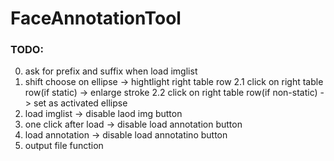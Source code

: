 # FaceAnnotationTool

### TODO:
0. ask for prefix and suffix when load imglist
1. shift choose on ellipse -> hightlight right table row
2.1 click on right table row(if static) -> enlarge stroke
2.2 click on right table row(if non-static) -> set as activated ellipse
3. load imglist -> disable laod img button
4. one click after load -> disable load annotation button
5. load annotation -> disable load annotatino button
6. output file function 
